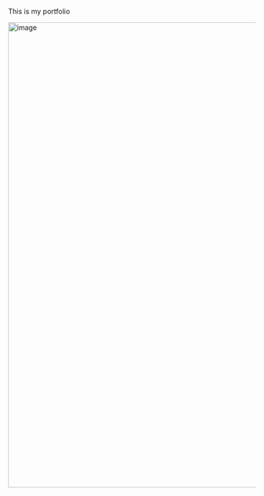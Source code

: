 This is my portfolio 

<img width="947" alt="image" src="https://github.com/Ganeshguntaka1234/portfolio/assets/142489363/136197fd-4792-4cfa-a486-8f186b4458bb">

